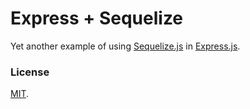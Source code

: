 # Express + Sequelize

Yet another example of using [Sequelize.js](https://sequelize.org/) in [Express.js](http://expressjs.com/).

### License
[MIT](LICENSE).